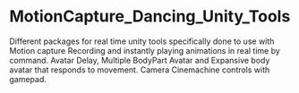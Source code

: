 # MotionCapture_Dancing_Unity_Tools
Different packages for real time unity tools specifically done to use with Motion capture
Recording and instantly playing animations in real time by command.
Avatar Delay, Multiple BodyPart Avatar and Expansive body avatar that responds to movement.
Camera Cinemachine controls with gamepad.
